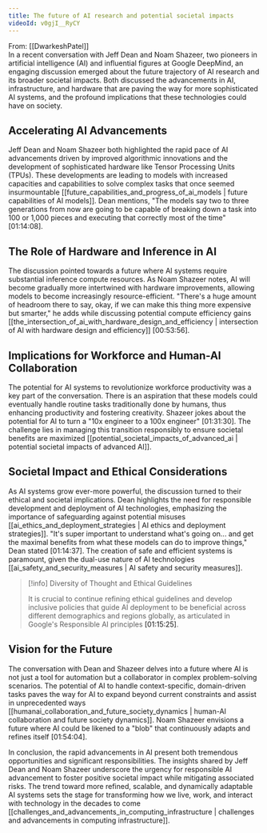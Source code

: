 ```yaml
---
title: The future of AI research and potential societal impacts
videoId: v0gjI__RyCY
---
```


From: [[DwarkeshPatel]] <br/> 
In a recent conversation with Jeff Dean and Noam Shazeer, two pioneers in artificial intelligence (AI) and influential figures at Google DeepMind, an engaging discussion emerged about the future trajectory of AI research and its broader societal impacts. Both discussed the advancements in AI, infrastructure, and hardware that are paving the way for more sophisticated AI systems, and the profound implications that these technologies could have on society.

## Accelerating AI Advancements

Jeff Dean and Noam Shazeer both highlighted the rapid pace of AI advancements driven by improved algorithmic innovations and the development of sophisticated hardware like Tensor Processing Units (TPUs). These developments are leading to models with increased capacities and capabilities to solve complex tasks that once seemed insurmountable [[future_capabilities_and_progress_of_ai_models | future capabilities of AI models]]. Dean mentions, "The models say two to three generations from now are going to be capable of breaking down a task into 100 or 1,000 pieces and executing that correctly most of the time" <a class="yt-timestamp" data-t="01:14:08">[01:14:08]</a>.

## The Role of Hardware and Inference in AI

The discussion pointed towards a future where AI systems require substantial inference compute resources. As Noam Shazeer notes, AI will become gradually more intertwined with hardware improvements, allowing models to become increasingly resource-efficient. "There's a huge amount of headroom there to say, okay, if we can make this thing more expensive but smarter," he adds while discussing potential compute efficiency gains [[the_intersection_of_ai_with_hardware_design_and_efficiency | intersection of AI with hardware design and efficiency]] <a class="yt-timestamp" data-t="00:53:56">[00:53:56]</a>.

## Implications for Workforce and Human-AI Collaboration

The potential for AI systems to revolutionize workforce productivity was a key part of the conversation. There is an aspiration that these models could eventually handle routine tasks traditionally done by humans, thus enhancing productivity and fostering creativity. Shazeer jokes about the potential for AI to turn a "10x engineer to a 100x engineer" <a class="yt-timestamp" data-t="01:31:30">[01:31:30]</a>. The challenge lies in managing this transition responsibly to ensure societal benefits are maximized [[potential_societal_impacts_of_advanced_ai | potential societal impacts of advanced AI]].

## Societal Impact and Ethical Considerations

As AI systems grow ever-more powerful, the discussion turned to their ethical and societal implications. Dean highlights the need for responsible development and deployment of AI technologies, emphasizing the importance of safeguarding against potential misuses [[ai_ethics_and_deployment_strategies | AI ethics and deployment strategies]]. "It's super important to understand what's going on... and get the maximal benefits from what these models can do to improve things," Dean stated <a class="yt-timestamp" data-t="01:14:37">[01:14:37]</a>. The creation of safe and efficient systems is paramount, given the dual-use nature of AI technologies [[ai_safety_and_security_measures | AI safety and security measures]].

> [!info] Diversity of Thought and Ethical Guidelines
> 
> It is crucial to continue refining ethical guidelines and develop inclusive policies that guide AI deployment to be beneficial across different demographics and regions globally, as articulated in Google's Responsible AI principles <a class="yt-timestamp" data-t="01:15:25">[01:15:25]</a>.

## Vision for the Future

The conversation with Dean and Shazeer delves into a future where AI is not just a tool for automation but a collaborator in complex problem-solving scenarios. The potential of AI to handle context-specific, domain-driven tasks paves the way for AI to expand beyond current constraints and assist in unprecedented ways [[humanai_collaboration_and_future_society_dynamics | human-AI collaboration and future society dynamics]]. Noam Shazeer envisions a future where AI could be likened to a "blob" that continuously adapts and refines itself <a class="yt-timestamp" data-t="01:54:04">[01:54:04]</a>.

In conclusion, the rapid advancements in AI present both tremendous opportunities and significant responsibilities. The insights shared by Jeff Dean and Noam Shazeer underscore the urgency for responsible AI advancement to foster positive societal impact while mitigating associated risks. The trend toward more refined, scalable, and dynamically adaptable AI systems sets the stage for transforming how we live, work, and interact with technology in the decades to come [[challenges_and_advancements_in_computing_infrastructure | challenges and advancements in computing infrastructure]].